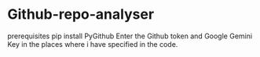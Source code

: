 # Github-repo-analyser

prerequisites 
pip install PyGithub
Enter the Github token and Google Gemini Key in the places where i have specified in the code.
